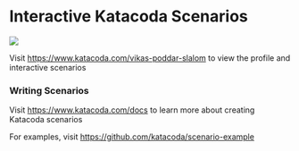 # Interactive Katacoda Scenarios

[![](http://shields.katacoda.com/katacoda/vikas-poddar-slalom/count.svg)](https://www.katacoda.com/vikas-poddar-slalom "Get your profile on Katacoda.com")

Visit https://www.katacoda.com/vikas-poddar-slalom to view the profile and interactive scenarios

### Writing Scenarios
Visit https://www.katacoda.com/docs to learn more about creating Katacoda scenarios

For examples, visit https://github.com/katacoda/scenario-example

